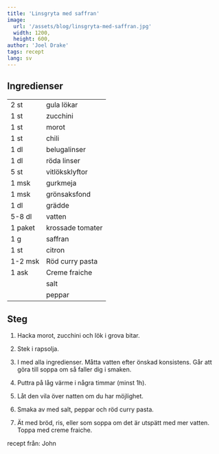 ```yaml
---
title: 'Linsgryta med saffran'
image:
  url: '/assets/blog/linsgryta-med-saffran.jpg'
  width: 1200,
  height: 600,
author: 'Joel Drake'
tags: recept
lang: sv
---
```


## Ingredienser

|         |                  |
| ------- | ---------------- |
| 2 st    | gula lökar       |
| 1 st    | zucchini         |
| 1 st    | morot            |
| 1 st    | chili            |
| 1 dl    | belugalinser     |
| 1 dl    | röda linser      |
| 5 st    | vitlöksklyftor   |
| 1 msk   | gurkmeja         |
| 1 msk   | grönsaksfond     |
| 1 dl    | grädde           |
| 5-8 dl  | vatten           |
| 1 paket | krossade tomater |
| 1 g     | saffran          |
| 1 st    | citron           |
| 1-2 msk | Röd curry pasta  |
| 1 ask   | Creme fraiche    |
|         | salt             |
|         | peppar           |

## Steg

1. Hacka morot, zucchini och lök i grova bitar.

2. Stek i rapsolja.

3. I med alla ingredienser. Måtta vatten efter önskad konsistens. Går att göra till soppa om så faller dig i smaken.

4. Puttra på låg värme i några timmar (minst 1h).

5. Låt den vila över natten om du har möjlighet.

6. Smaka av med salt, peppar och röd curry pasta.

7. Ät med bröd, ris, eller som soppa om det är utspätt med mer vatten. Toppa med creme fraiche.

recept från: John

